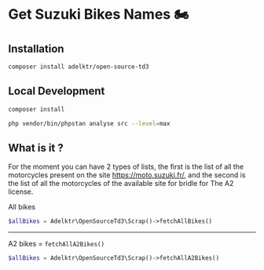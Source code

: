 # Get Suzuki Bikes Names 🏍️

## Installation

```bash
composer install adelktr/open-source-td3
```

## Local Development

```bash
composer install
```

```bash
php vendor/bin/phpstan analyse src --level=max
```

## What is it ?

For the moment you can have 2 types of lists, the first is the list of all the motorcycles present on the site https://moto.suzuki.fr/, and the second is the list of all the motorcycles of the available site for bridle for The A2 license.

All bikes

```php
$allBikes = Adelktr\OpenSourceTd3\Scrap()->fetchAllBikes()
```

---

A2 bikes = `fetchAllA2Bikes()`

```php
$allBikes = Adelktr\OpenSourceTd3\Scrap()->fetchAllA2Bikes()
```

